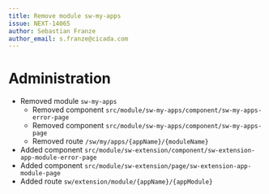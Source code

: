 ```yaml
---
title: Remove module sw-my-apps
issue: NEXT-14065
author: Sebastian Franze
author_email: s.franze@cicada.com
---
```

# Administration
* Removed module `sw-my-apps`
  * Removed component `src/module/sw-my-apps/component/sw-my-apps-error-page`
  * Removed component `src/module/sw-my-apps/component/sw-my-apps-page`
  * Removed route `/sw/my/apps/{appName}/{moduleName}`
* Added component `src/module/sw-extension/component/sw-extension-app-module-error-page`
* Added component `src/module/sw-extension/page/sw-extension-app-module-page`
* Added route `sw/extension/module/{appName}/{appModule}`
